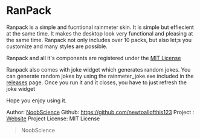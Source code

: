 # RanPack

Ranpack is a simple and fucntional rainmeter skin. It is simple but effiecient at the same time. It makes the desktop look very functional and pleasing at the same time. Ranpack not only includes over 10 packs, but also let;s you customize and many styles are possible.

Ranpack and all it's components are registered under the [MIT License](https://newtoallofthis123.github.io/license)

Ranpack also comes with joke widget which generates random jokes. You can generate random jokes by using the rainmeter_joke.exe included in the [releases](https://github.com/newtoallofthis123/ranpack/releases) page. Once you run it and it closes, you have to just refresh the joke widget 

Hope you enjoy using it.

Author: [NoobScience](https://newtoallofthis123.github.io/About)
Github: https://github.com/newtoallofthis123
Project : [Website](https://newtoallofthis123.github.io/ranpack)
Project License: MIT License

> NoobScience